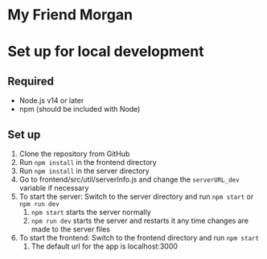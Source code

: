 # My Friend Morgan
# **Set up for local development**

## Required
- Node.js v14 or later
- npm (should be included with Node)

## Set up
1. Clone the repository from GitHub
2. Run ```npm install``` in the frontend directory
3. Run ```npm install``` in the server directory
4. Go to frontend/src/util/serverInfo.js and change the ```serverURL_dev``` variable if necessary
5. To start the server: Switch to the server directory and run ```npm start``` or ```npm run dev``` 
   1. ```npm start``` starts the server normally
   2. ```npm run dev``` starts the server and restarts it any time changes are made to the server files
6. To start the frontend: Switch to the frontend directory and run ```npm start```
   1. The default url for the app is localhost:3000